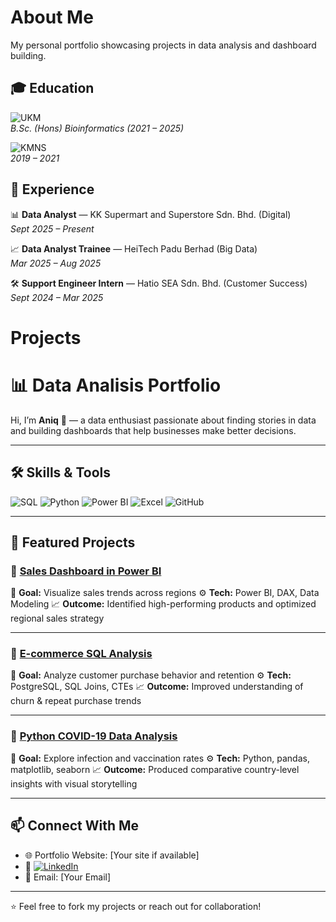 # About Me
My personal portfolio showcasing projects in data analysis and dashboard building.

## 🎓 Education

![UKM](https://img.shields.io/badge/Universiti%20Kebangsaan%20Malaysia-Bioinformatics-red)  
*B.Sc. (Hons) Bioinformatics (2021 – 2025)*  

![KMNS](https://img.shields.io/badge/Kolej%Matrikulasi%Negeri%Sembialn-Foundation%20in%20Science%20Computer-blue)  
*2019 – 2021*  


## 💼 Experience

📊 **Data Analyst** — KK Supermart and Superstore Sdn. Bhd.  (Digital)  
*Sept 2025 – Present*  

📈 **Data Analyst Trainee** — HeiTech Padu Berhad  (Big Data)  
*Mar 2025 – Aug 2025*  

🛠️ **Support Engineer Intern** — Hatio SEA Sdn. Bhd.  (Customer Success)  
*Sept 2024 – Mar 2025*  



# Projects

# 📊 Data Analisis Portfolio

Hi, I’m **Aniq** 👋 — a data enthusiast passionate about finding stories in data and building dashboards that help businesses make better decisions.

---

## 🛠️ Skills & Tools

![SQL](https://img.shields.io/badge/SQL-PostgreSQL-blue)
![Python](https://img.shields.io/badge/Python-Data%20Analysis-yellow)
![Power BI](https://img.shields.io/badge/Power%20BI-DAX-green)
![Excel](https://img.shields.io/badge/Excel-Advanced-brightgreen)
![GitHub](https://img.shields.io/badge/Git-GitHub-lightgrey)

---

## 📂 Featured Projects

### 🔹 [Sales Dashboard in Power BI](link-to-project)

📌 **Goal:** Visualize sales trends across regions
⚙️ **Tech:** Power BI, DAX, Data Modeling
📈 **Outcome:** Identified high-performing products and optimized regional sales strategy

---

### 🔹 [E-commerce SQL Analysis](link-to-project)

📌 **Goal:** Analyze customer purchase behavior and retention
⚙️ **Tech:** PostgreSQL, SQL Joins, CTEs
📈 **Outcome:** Improved understanding of churn & repeat purchase trends

---

### 🔹 [Python COVID-19 Data Analysis](link-to-project)

📌 **Goal:** Explore infection and vaccination rates
⚙️ **Tech:** Python, pandas, matplotlib, seaborn
📈 **Outcome:** Produced comparative country-level insights with visual storytelling

---

## 📫 Connect With Me

* 🌐 Portfolio Website: \[Your site if available]
* 💼 [![LinkedIn](https://img.shields.io/badge/LinkedIn-Connect-blue)](Your_LinkedIn_URL)
* 📧 Email: \[Your Email]

---

⭐ Feel free to fork my projects or reach out for collaboration!

